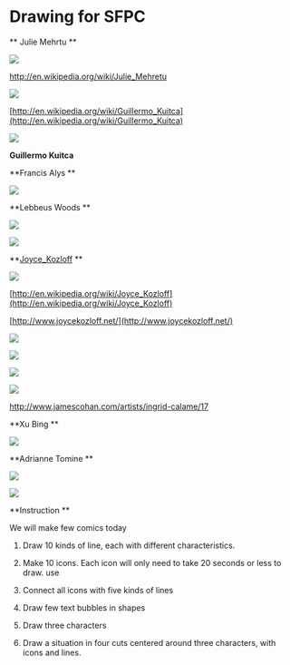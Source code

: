 # Drawing for SFPC 

** Julie Mehrtu **

![](https://hackpad-attachments.s3.amazonaws.com/hackpad.com_wao667RgQ2e_p.77239_1399007764010_undefined)

[](http://en.wikipedia.org/wiki/Julie_Mehretu)http://en.wikipedia.org/wiki/Julie_Mehretu 

![](https://hackpad-attachments.s3.amazonaws.com/hackpad.com_wao667RgQ2e_p.77239_1399007896688_undefined)

[](http://en.wikipedia.org/wiki/Guillermo_Kuitca)[http://en.wikipedia.org/wiki/Guillermo_Kuitca](http://en.wikipedia.org/wiki/Guillermo_Kuitca)

![](https://hackpad-attachments.s3.amazonaws.com/hackpad.com_wao667RgQ2e_p.77239_1399007994468_undefined)

**Guillermo Kuitca**

**Francis Alys **

![](https://hackpad-attachments.s3.amazonaws.com/hackpad.com_wao667RgQ2e_p.77239_1399008152023_undefined)

**Lebbeus Woods **

![](https://hackpad-attachments.s3.amazonaws.com/hackpad.com_wao667RgQ2e_p.77239_1399008403569_undefined)

![](https://hackpad-attachments.s3.amazonaws.com/hackpad.com_wao667RgQ2e_p.77239_1399008413862_undefined)

**[Joyce_Kozloff](http://en.wikipedia.org/wiki/Joyce_Kozloff) **

![](https://hackpad-attachments.s3.amazonaws.com/hackpad.com_nPrkDGAM9XC_p.77239_1399040659889_undefined)

[](http://en.wikipedia.org/wiki/Joyce_Kozloff)[http://en.wikipedia.org/wiki/Joyce_Kozloff](http://en.wikipedia.org/wiki/Joyce_Kozloff)

[](http://www.joycekozloff.net/)[http://www.joycekozloff.net/](http://www.joycekozloff.net/) 

![](https://hackpad-attachments.s3.amazonaws.com/hackpad.com_wao667RgQ2e_p.77239_1399008983358_undefined)

![](https://hackpad-attachments.s3.amazonaws.com/hackpad.com_wao667RgQ2e_p.77239_1399009013229_undefined)

![](https://hackpad-attachments.s3.amazonaws.com/hackpad.com_wao667RgQ2e_p.77239_1399009029796_undefined)

![](https://hackpad-attachments.s3.amazonaws.com/hackpad.com_wao667RgQ2e_p.77239_1399009043554_undefined)

[](http://www.jamescohan.com/artists/ingrid-calame/17)http://www.jamescohan.com/artists/ingrid-calame/17

**Xu Bing **

![](https://hackpad-attachments.s3.amazonaws.com/hackpad.com_nPrkDGAM9XC_p.77239_1399040570773_undefined)

**Adrianne Tomine **

![](https://hackpad-attachments.s3.amazonaws.com/hackpad.com_nPrkDGAM9XC_p.77239_1399040123764_undefined)

![](https://hackpad-attachments.s3.amazonaws.com/hackpad.com_nPrkDGAM9XC_p.77239_1399040197661_undefined)

**Instruction **

We will make few comics today  

1. Draw 10 kinds of line, each with different characteristics.  

2. Make 10 icons.  Each icon will only need to take 20 seconds or less to draw. use 

3. Connect all icons with five kinds of lines

4. Draw few text bubbles in shapes 

5. Draw three characters 

6. Draw a situation in four cuts centered around three characters, with icons and lines. 